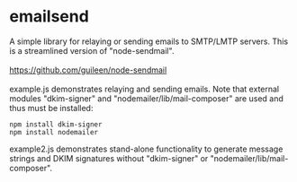 # emailsend
A simple library for relaying or sending emails to SMTP/LMTP servers. This is a streamlined version of "node-sendmail".<br/><br/>
https://github.com/guileen/node-sendmail<br/><br/>
example.js demonstrates relaying and sending emails. Note that external modules "dkim-signer" and "nodemailer/lib/mail-composer" are used and thus must be installed:
```
npm install dkim-signer
npm install nodemailer
```
example2.js demonstrates stand-alone functionality to generate message strings and DKIM signatures without "dkim-signer" or "nodemailer/lib/mail-composer".
